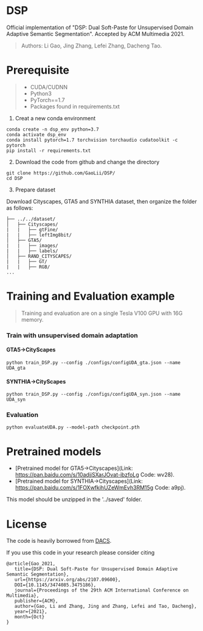 # DSP
Official implementation of "DSP: Dual Soft-Paste for Unsupervised Domain Adaptive Semantic Segmentation". Accepted by ACM Multimedia 2021.

> Authors: Li Gao, Jing Zhang, Lefei Zhang, Dacheng Tao.

# Prerequisite

> - CUDA/CUDNN
> - Python3
> - PyTorch==1.7
> - Packages found in requirements.txt
1. Creat a new conda environment
```
conda create -n dsp_env python=3.7
conda activate dsp_env
conda install pytorch=1.7 torchvision torchaudio cudatoolkit -c pytorch
pip install -r requirements.txt
```
2. Download the code from github and change the directory

```
git clone https://github.com/GaoLii/DSP/
cd DSP
```
3. Prepare dataset

Download Cityscapes, GTA5 and SYNTHIA dataset, then organize the folder as follows:

```
├── ../../dataset/
│   ├── Cityscapes/     
|   |   ├── gtFine/
|   |   ├── leftImg8bit/
│   ├── GTA5/
|   |   ├── images/
|   |   ├── labels/
│   ├── RAND_CITYSCAPES/ 
|   |   ├── GT/
|   |   ├── RGB/
...
```



# Training and Evaluation example

> Training and evaluation are on a single Tesla V100 GPU with 16G memory.

### Train with unsupervised domain adaptation 

#### GTA5->CityScapes 
```
python train_DSP.py --config ./configs/configUDA_gta.json --name UDA_gta
```
#### SYNTHIA->CityScapes
```
python train_DSP.py --config ./configs/configUDA_syn.json --name UDA_syn
```
### Evaluation 

```
python evaluateUDA.py --model-path checkpoint.pth
```


# Pretrained models
- [Pretrained model for GTA5->Cityscapes](Link: https://pan.baidu.com/s/10adjjSXarJOvat-ibzfoLg  Code: wv28).
- [Pretrained model for SYNTHIA->Cityscapes](Link: https://pan.baidu.com/s/1FOXwfkihUZeWmEvh3RM15g Code: a9pj).

This model should be unzipped in the '../saved' folder.

# License

The code is heavily borrowed from [DACS](https://github.com/vikolss/DACS).

If you use this code in your research please consider citing

```
@article{Gao_2021,
   title={DSP: Dual Soft-Paste for Unsupervised Domain Adaptive Semantic Segmentation},
   url={https://arxiv.org/abs/2107.09600},
   DOI={10.1145/3474085.3475186},
   journal={Proceedings of the 29th ACM International Conference on Multimedia},
   publisher={ACM},
   author={Gao, Li and Zhang, Jing and Zhang, Lefei and Tao, Dacheng},
   year={2021},
   month={Oct}
}
  
```

